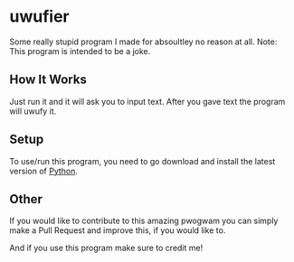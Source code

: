 # uwufier
Some really stupid program I made for absoultley no reason at all.
Note: This program is intended to be a joke. 

## How It Works
Just run it and it will ask you to input text. After you gave text the program will uwufy it.

## Setup
To use/run this program, you need to go download and install the latest version of [Python](https://www.python.org/downloads/).

## Other
If you would like to contribute to this amazing pwogwam you can simply make a Pull Request and improve this, if you would like to.

And if you use this program make sure to credit me!
